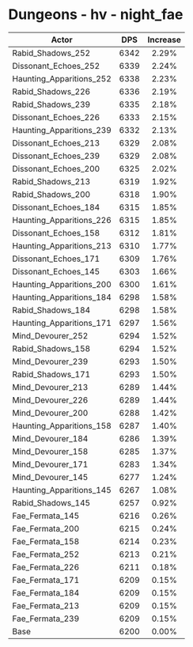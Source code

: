 # Dungeons - hv - night_fae
| Actor | DPS | Increase |
|---|:---:|:---:|
|Rabid_Shadows_252|6342|2.29%|
|Dissonant_Echoes_252|6339|2.24%|
|Haunting_Apparitions_252|6338|2.23%|
|Rabid_Shadows_226|6336|2.19%|
|Rabid_Shadows_239|6335|2.18%|
|Dissonant_Echoes_226|6333|2.15%|
|Haunting_Apparitions_239|6332|2.13%|
|Dissonant_Echoes_213|6329|2.08%|
|Dissonant_Echoes_239|6329|2.08%|
|Dissonant_Echoes_200|6325|2.02%|
|Rabid_Shadows_213|6319|1.92%|
|Rabid_Shadows_200|6318|1.90%|
|Dissonant_Echoes_184|6315|1.85%|
|Haunting_Apparitions_226|6315|1.85%|
|Dissonant_Echoes_158|6312|1.81%|
|Haunting_Apparitions_213|6310|1.77%|
|Dissonant_Echoes_171|6309|1.76%|
|Dissonant_Echoes_145|6303|1.66%|
|Haunting_Apparitions_200|6300|1.61%|
|Haunting_Apparitions_184|6298|1.58%|
|Rabid_Shadows_184|6298|1.58%|
|Haunting_Apparitions_171|6297|1.56%|
|Mind_Devourer_252|6294|1.52%|
|Rabid_Shadows_158|6294|1.52%|
|Mind_Devourer_239|6293|1.50%|
|Rabid_Shadows_171|6293|1.50%|
|Mind_Devourer_213|6289|1.44%|
|Mind_Devourer_226|6289|1.44%|
|Mind_Devourer_200|6288|1.42%|
|Haunting_Apparitions_158|6287|1.40%|
|Mind_Devourer_184|6286|1.39%|
|Mind_Devourer_158|6285|1.37%|
|Mind_Devourer_171|6283|1.34%|
|Mind_Devourer_145|6277|1.24%|
|Haunting_Apparitions_145|6267|1.08%|
|Rabid_Shadows_145|6257|0.92%|
|Fae_Fermata_145|6216|0.26%|
|Fae_Fermata_200|6215|0.24%|
|Fae_Fermata_158|6214|0.23%|
|Fae_Fermata_252|6213|0.21%|
|Fae_Fermata_226|6211|0.18%|
|Fae_Fermata_171|6209|0.15%|
|Fae_Fermata_184|6209|0.15%|
|Fae_Fermata_213|6209|0.15%|
|Fae_Fermata_239|6209|0.15%|
|Base|6200|0.00%|

